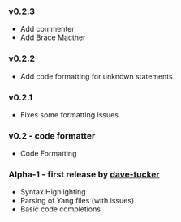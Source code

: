 ### v0.2.3
- Add commenter
- Add Brace Macther

### v0.2.2
- Add code formatting for unknown statements

### v0.2.1
- Fixes some formatting issues


### v0.2 - code formatter
- Code Formatting

### Alpha-1 - first release by [dave-tucker](https://github.com/dave-tucker/intellij-yang)
- Syntax Highlighting
- Parsing of Yang files (with issues)
- Basic code completions
